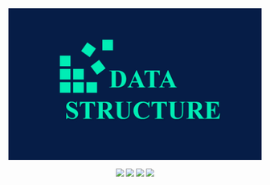 <div align="center">
    <img src="/.resources/thumbnail.png"/>
</div>

<p align="center">
    <img src="https://img.shields.io/badge/Git-F05032.svg?&style=for-the-badge&logo=Git&logoColor=white"/>
    <img src="https://img.shields.io/badge/NeoVim-57A143.svg?&style=for-the-badge&logo=Vim&logoColor=white"/>
    <img src="https://img.shields.io/badge/CMake-064F8C.svg?&style=for-the-badge&logo=CMake&logoColor=white"/>
    <img src="https://img.shields.io/badge/C++-3178C6.svg?&style=for-the-badge&logo=Cplusplus&logoColor=white"/>
</p>